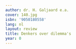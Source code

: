 ```yaml
---
author: dr. H. Galjaard e.a.
cover: 140.jpg
isbn: '9050180558'
lang: nl
layout: review
title: Denkers over dilemma's
year: 0
---
```


